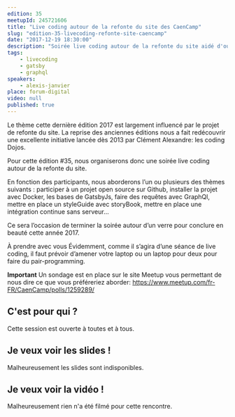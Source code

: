 ```yaml
---
edition: 35
meetupId: 245721606
title: "Live coding autour de la refonte du site des CaenCamp"
slug: "edition-35-livecoding-refonte-site-caencamp"
date: "2017-12-19 18:30:00"
description: "Soirée live coding autour de la refonte du site aidé d'outils open-source et de la plateforme Github."
tags:
    - livecoding
    - gatsby
    - graphql
speakers:
    - alexis-janvier
place: forum-digital
video: null
published: true
---
```


Le thème cette dernière édition 2017 est largement influencé par le projet de refonte du site. La reprise des anciennes éditions nous a fait redécouvrir une excellente initiative lancée dès 2013 par Clément Alexandre: les coding Dojos.

Pour cette édition #35, nous organiserons donc une soirée live coding autour de la refonte du site.

En fonction des participants, nous aborderons l’un ou plusieurs des thèmes suivants : participer à un projet open source sur Github, installer la projet avec Docker, les bases de GatsbyJs, faire des requêtes avec GraphQl, mettre en place un styleGuide avec storyBook, mettre en place une intégration continue sans serveur…

Ce sera l’occasion de terminer la soirée autour d’un verre pour conclure en beauté cette année 2017.

À prendre avec vous
Évidemment, comme il s’agira d’une séance de live coding, il faut prévoir d’amener votre laptop ou un laptop pour deux pour faire du pair-programming.

**Important**
Un sondage est en place sur le site Meetup vous permettant de nous dire ce que vous préféreriez aborder: https://www.meetup.com/fr-FR/CaenCamp/polls/1259289/

<!-- more -->

## C'est pour qui ?

Cette session est ouverte à toutes et à tous.

## Je veux voir les slides !

Malheureusement les slides sont indisponibles.

## Je veux voir la vidéo !

Malheureusement rien n'a été filmé pour cette rencontre.
